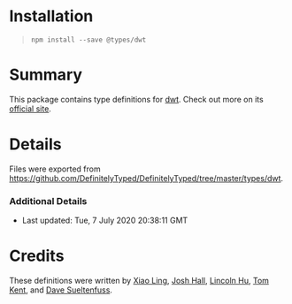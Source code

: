 # Installation
> `npm install --save @types/dwt`

# Summary
This package contains type definitions for [dwt](https://www.npmjs.com/package/dwt). Check out more on its [official site](https://www.dynamsoft.com/products/webtwain_overview.aspx).

# Details
Files were exported from https://github.com/DefinitelyTyped/DefinitelyTyped/tree/master/types/dwt.

### Additional Details
 * Last updated: Tue, 7 July 2020 20:38:11 GMT

# Credits
These definitions were written by [Xiao Ling](https://github.com/yushulx), [Josh Hall](https://github.com/jbh), [Lincoln Hu](https://github.com/lincoln2018), [Tom Kent](https://github.com/Tom-Dynamsoft), and [Dave Sueltenfuss](https://github.com/dsueltenfuss).
